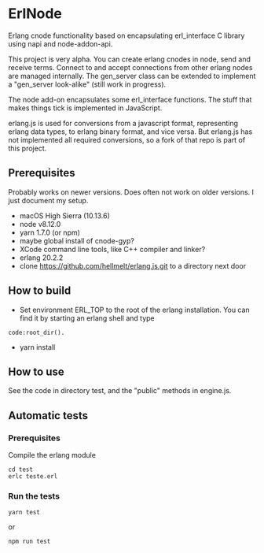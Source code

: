 # ErlNode
Erlang cnode functionality based on encapsulating erl_interface C library using napi and node-addon-api.

This project is very alpha. You can create erlang cnodes in node, send and receive terms. Connect to and accept connections from other 
erlang nodes are managed internally. The gen_server class can be extended to implement a "gen_server look-alike" (still work in progress).

The node add-on encapsulates some erl_interface functions. The stuff that makes things tick is implemented in JavaScript.

erlang.js is used for conversions from a javascript format, representing erlang data types, to erlang binary format, and vice versa.
But erlang.js has not implemented all required conversions, so a fork of that repo is part of this project.

## Prerequisites
Probably works on newer versions. Does often not work on older versions. I just document my setup.

* macOS High Sierra (10.13.6)
* node v8.12.0
* yarn 1.7.0 (or npm)
* maybe global install of cnode-gyp?
* XCode command line tools, like C++ compiler and linker?
* erlang 20.2.2
* clone https://github.com/hellmelt/erlang.js.git to a directory next door

## How to build
* Set environment ERL_TOP to the root of the erlang installation. You can find it by starting an erlang shell and type
```
code:root_dir().
```
* yarn install
## How to use
See the code in directory test, and the "public" methods in engine.js.

## Automatic tests
### Prerequisites
Compile the erlang module
```
cd test
erlc teste.erl
```
### Run the tests
```
yarn test
```
or
```
npm run test
```

